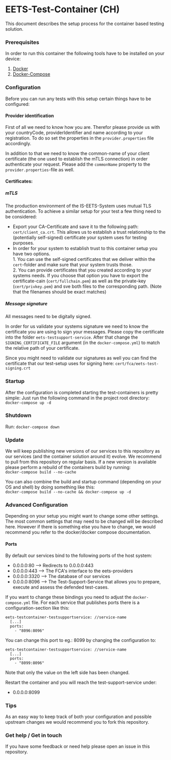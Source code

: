 # EETS-Test-Container (CH)

This document describes the setup process for the container based testing solution.

### Prerequisites
In order to run this container the following tools have to be installed on your device:
1. [Docker](https://docs.docker.com/install)
2. [Docker-Compose](https://docs.docker.com/compose/install/)

### Configuration
Before you can run any tests with this setup certain things have to be configured:
#### Provider identification
First of all we need to know how you are. 
Therefor please provide us with your countryCode, providerIdentifier and name according to your registration.
To do so set the properties in the `provider.properties` file accordingly.

In addition to that we need to know the common-name of your client certificate (the one used to establish the mTLS connection) in order authenticate your request.
Please add the `commonName` property to the `provider.properties`-file as well. 
#### Certificates:
##### mTLS
The production environment of the IS-EETS-System uses mutual TLS authentication. 
To achieve a similar setup for your test a few thing need to be considered:
* Export your CA-Certificate and save it to the following path: `cert/client_ca.crt`. This allows us to establish a trust relationship to the (potentially self-signed) certificate your system uses for testing purposes.
* In order for your system to establish trust to this container setup you have two options.<br> 1. You can use the self-signed certificates that we deliver within the `cert`-folder and make sure that your system trusts those.
<br> 2. You can provide certificates that you created according to your systems needs. If you choose that option you have to export the certificate-cain (`cert/fullchain.pem`) as well as the private-key (`cert/privkey.pem`) and sve both files to the corresponding path. (Note that the filenames should be exact matches)
##### Message signature
All messages need to be digitally signed.
 
In order for us validate your systems signature we need to know the certificate you are using to sign your messages.
Please copy the certificate into the folder `eets-testsupport-service`.
After that change the `SIGNING_CERTIFICATE_FILE` argument (in the `docker-compose.yml`) to match the relative path of your certificate.

Since you might need to validate our signatures as well you can find the certificate that our test-setup uses for signing here: `cert/fca/eets-test-signing.crt`
 ### Startup
 After the configuration is completed starting the test-containers is pretty simple: Just run the following command in the project root directory:
 <br>```docker-compose up -d```
 
 ### Shutdown
 Run: `docker-compose down`
 
 
### Update
We will keep publishing new versions of our services to this repository as our services (and the container solution around it) evolve.
We recommend to pull from this repository on regular basis.
If a new version is available please perform a rebuild of the containers build by running:
<br>`docker-compose build --no-cache`<br>

You can also combine the build and startup command (depending on your OS and shell) by doing something like this:
<br>`docker-compose build --no-cache && docker-compose up -d`


### Advanced Configuration
Depending on your setup you might want to change some other settings. 
The most common settings that may need to be changed will be described here. However if there is something else you have to change, we would recommend you refer to the docker/docker compose documentation.

#### Ports
By default our services bind to the following ports of the host system:
* 0.0.0.0:80 --> Redirects to 0.0.0.0:443 
* 0.0.0.0:443 -->   The FCA's interface to the eets-providers
* 0.0.0.0:3320 --> The database of our services
* 0.0.0.0:8096 --> The Test-Support-Service that allows you to prepare, execute and assess the defended test-cases.

If you want to change these bindings you need to adjust the `docker-compose.yml` file. For each service that publishes ports there is a configuration-section like this:
```    
eets-testcontainer-testsupportservice: //service-name
  [...]
  ports:
    - "8096:8096"
```
You can change this port to eg.: 8099 by changing the configuration to: 

```    
eets-testcontainer-testsupportservice: //service-name
  [...]
  ports:
    - "8099:8096"
```
 Note that only the value on the left side has been changed.
 
 Restart the container and you will reach the test-support-service under:
 * 0.0.0.0:8099
 
### Tips
As an easy way to keep track of both your configuration and possible upstream changes we would recommend you to fork this repository.

### Get help / Get in touch 
If you have some feedback or need help please open an issue in this repository.